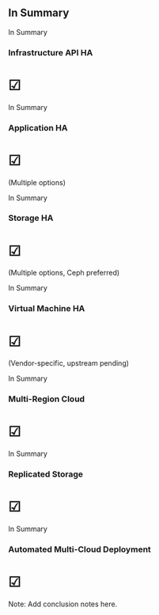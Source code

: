 ## In Summary


In Summary

### Infrastructure API HA
# ☑


In Summary

### Application HA
# ☑

(Multiple options)


In Summary

### Storage HA
# ☑

(Multiple options, Ceph preferred)


In Summary

### Virtual Machine HA
# ☑

(Vendor-specific, upstream pending)


In Summary

### Multi-Region Cloud
# ☑


In Summary

### Replicated Storage
# ☑


In Summary

### Automated Multi-Cloud Deployment
# ☑


<!-- .slide: data-background-image="images/by-sa.svg" data-background-size="contain" -->

Note: Add conclusion notes here.